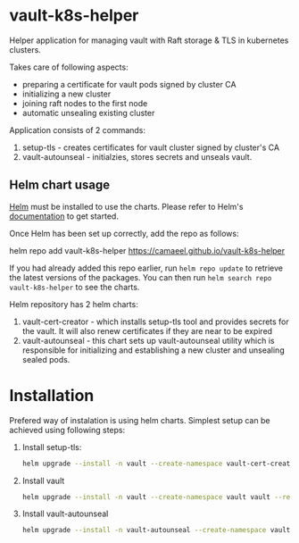 # vault-k8s-helper
Helper application for managing vault with Raft storage & TLS in kubernetes clusters.

Takes care of following aspects:
* preparing a certificate for vault pods signed by cluster CA
* initializing a new cluster
* joining raft nodes to the first node
* automatic unsealing existing cluster

Application consists of 2 commands:
1. setup-tls - creates certificates for vault cluster signed by cluster's CA
1. vault-autounseal - initialzies, stores secrets and unseals vault.

## Helm chart usage

[Helm](https://helm.sh) must be installed to use the charts.  Please refer to
Helm's [documentation](https://helm.sh/docs) to get started.

Once Helm has been set up correctly, add the repo as follows:

  helm repo add vault-k8s-helper https://camaeel.github.io/vault-k8s-helper

If you had already added this repo earlier, run `helm repo update` to retrieve
the latest versions of the packages.  You can then run `helm search repo
vault-k8s-helper` to see the charts.

Helm repository has 2 helm charts:
1. vault-cert-creator - which installs setup-tls tool and provides secrets for the vault. It will also renew certificates if they are near to be expired
1. vault-autounseal - this chart sets up vault-autounseal utility which is responsible for initializing and establishing a new cluster and unsealing sealed pods.


# Installation

Prefered way of instalation is using helm charts. Simplest setup can be achieved using following steps:
1. Install setup-tls:
    ```bash
    helm upgrade --install -n vault --create-namespace vault-cert-creator vault-cert-creator --repo https://camaeel.github.io/vault-k8s-helper/
    ```
1. Install vault
    ```bash
    helm upgrade --install -n vault --create-namespace vault vault --repo https://helm.releases.hashicorp.com/ --version 0.22.0 -f example/vault/vault-values.yaml
    ```
1. Install vault-autounseal
    ```bash
    helm upgrade --install -n vault-autounseal --create-namespace vault-autounseal vault-autounseal --repo https://camaeel.github.io/vault-k8s-helper/
    ```
